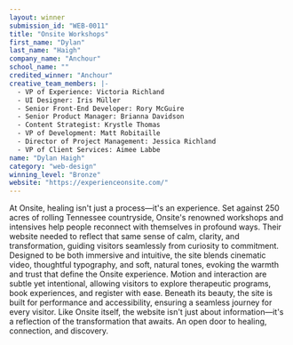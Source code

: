 ```yaml
---
layout: winner
submission_id: "WEB-0011"
title: "Onsite Workshops"
first_name: "Dylan"
last_name: "Haigh"
company_name: "Anchour"
school_name: ""
credited_winner: "Anchour"
creative_team_members: |-
  - VP of Experience: Victoria Richland
  - UI Designer: Iris Müller
  - Senior Front-End Developer: Rory McGuire
  - Senior Product Manager: Brianna Davidson
  - Content Strategist: Krystle Thomas
  - VP of Development: Matt Robitaille
  - Director of Project Management: Jessica Richland
  - VP of Client Services: Aimee Labbe
name: "Dylan Haigh"
category: "web-design"
winning_level: "Bronze"
website: "https://experienceonsite.com/"
---
```


At Onsite, healing isn't just a process—it's an experience. Set against 250 acres of rolling Tennessee countryside, Onsite's renowned workshops and intensives help people reconnect with themselves in profound ways. Their website needed to reflect that same sense of calm, clarity, and transformation, guiding visitors seamlessly from curiosity to commitment. Designed to be both immersive and intuitive, the site blends cinematic video, thoughtful typography, and soft, natural tones, evoking the warmth and trust that define the Onsite experience. Motion and interaction are subtle yet intentional, allowing visitors to explore therapeutic programs, book experiences, and register with ease. Beneath its beauty, the site is built for performance and accessibility, ensuring a seamless journey for every visitor. Like Onsite itself, the website isn't just about information—it's a reflection of the transformation that awaits. An open door to healing, connection, and discovery.
